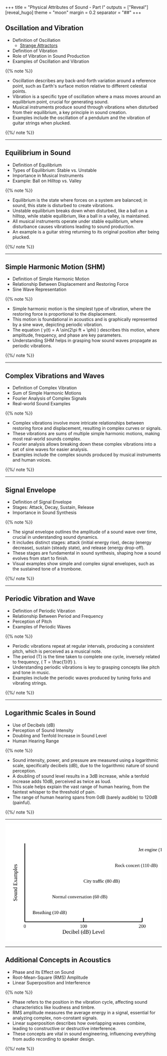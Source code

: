 +++
title = "Physical Attributes of Sound - Part I"
outputs = ["Reveal"]
[reveal_hugo]
theme = "moon"
margin = 0.2
separator = "##"
+++

## Oscillation and Vibration

- Definition of Oscillation
  - [Strange Attractors](https://www.stsci.edu/~lbradley/seminar/attractors.html)
- Definition of Vibration
- Role of Vibration in Sound Production
- Examples of Oscillation and Vibration

{{% note %}}

- Oscillation describes any back-and-forth variation around a reference point, such as Earth's surface motion relative to different celestial points.
- Vibration is a specific type of oscillation where a mass moves around an equilibrium point, crucial for generating sound.
- Musical instruments produce sound through vibrations when disturbed from their equilibrium, a key principle in sound creation.
- Examples include the oscillation of a pendulum and the vibration of guitar strings when plucked.

{{%/ note %}}

---

## Equilibrium in Sound

- Definition of Equilibrium
- Types of Equilibrium: Stable vs. Unstable
- Importance in Musical Instruments
- Example: Ball on Hilltop vs. Valley

{{% note %}}

- Equilibrium is the state where forces on a system are balanced; in sound, this state is disturbed to create vibrations.
- Unstable equilibrium breaks down when disturbed, like a ball on a hilltop, while stable equilibrium, like a ball in a valley, is maintained.
- All musical instruments operate under stable equilibrium, where disturbance causes vibrations leading to sound production.
- An example is a guitar string returning to its original position after being plucked.

{{%/ note %}}

---

## Simple Harmonic Motion (SHM)

- Definition of Simple Harmonic Motion
- Relationship Between Displacement and Restoring Force
- Sine Wave Representation

{{% note %}}

- Simple harmonic motion is the simplest type of vibration, where the restoring force is proportional to the displacement.
- This motion is foundational in acoustics and is graphically represented by a sine wave, depicting periodic vibration.
- The equation \( y(t) = A \sin(2\pi ft + \phi) \) describes this motion, where amplitude, frequency, and phase are key parameters.
- Understanding SHM helps in grasping how sound waves propagate as periodic vibrations.

{{%/ note %}}

---

## Complex Vibrations and Waves

- Definition of Complex Vibration
- Sum of Simple Harmonic Motions
- Fourier Analysis of Complex Signals
- Real-world Sound Examples

{{% note %}}

- Complex vibrations involve more intricate relationships between restoring force and displacement, resulting in complex curves or signals.
- These vibrations are sums of multiple simple harmonic motions, making most real-world sounds complex.
- Fourier analysis allows breaking down these complex vibrations into a set of sine waves for easier analysis.
- Examples include the complex sounds produced by musical instruments and human voices.

{{%/ note %}}

---

## Signal Envelope

- Definition of Signal Envelope
- Stages: Attack, Decay, Sustain, Release
- Importance in Sound Synthesis

{{% note %}}

- The signal envelope outlines the amplitude of a sound wave over time, crucial in understanding sound dynamics.
- It includes distinct stages: attack (initial energy rise), decay (energy decrease), sustain (steady state), and release (energy drop-off).
- These stages are fundamental in sound synthesis, shaping how a sound evolves from start to finish.
- Visual examples show simple and complex signal envelopes, such as the sustained tone of a trombone.

{{%/ note %}}

---

## Periodic Vibration and Wave

- Definition of Periodic Vibration
- Relationship Between Period and Frequency
- Perception of Pitch
- Examples of Periodic Waves

{{% note %}}

- Periodic vibrations repeat at regular intervals, producing a consistent pitch, which is perceived as a musical note.
- The period (T) is the time taken to complete one cycle, inversely related to frequency, \( T = \frac{1}{f} \).
- Understanding periodic vibrations is key to grasping concepts like pitch and tone in music.
- Examples include the periodic waves produced by tuning forks and vibrating strings.

{{%/ note %}}

---

## Logarithmic Scales in Sound

- Use of Decibels (dB)
- Perception of Sound Intensity
- Doubling and Tenfold Increase in Sound Level
- Human Hearing Range


{{% note %}}

- Sound intensity, power, and pressure are measured using a logarithmic scale, specifically decibels (dB), due to the logarithmic nature of sound perception.
- A doubling of sound level results in a 3dB increase, while a tenfold increase adds 10dB, perceived as twice as loud.
- This scale helps explain the vast range of human hearing, from the faintest whisper to the threshold of pain.
- The range of human hearing spans from 0dB (barely audible) to 120dB (painful).

{{%/ note %}}

---

![](decibel-scale.svg)

---

## Additional Concepts in Acoustics

- Phase and its Effect on Sound
- Root-Mean-Square (RMS) Amplitude
- Linear Superposition and Interference


{{% note %}}

- Phase refers to the position in the vibration cycle, affecting sound characteristics like loudness and timbre.
- RMS amplitude measures the average energy in a signal, essential for analyzing complex, non-constant signals.
- Linear superposition describes how overlapping waves combine, leading to constructive or destructive interference.
- These concepts are vital in sound engineering, influencing everything from audio recording to speaker design.

{{%/ note %}}
